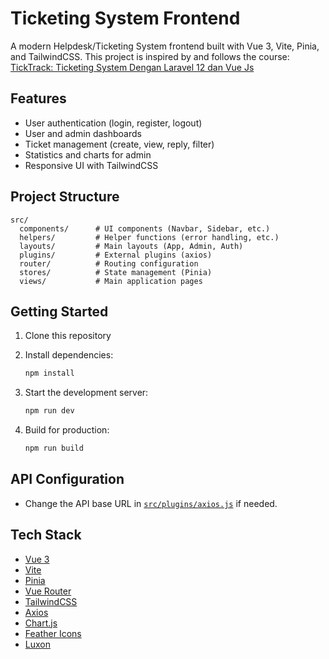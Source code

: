 # Ticketing System Frontend

A modern Helpdesk/Ticketing System frontend built with Vue 3, Vite, Pinia, and TailwindCSS. This project is inspired by and follows the course:  
[TickTrack: Ticketing System Dengan Laravel 12 dan Vue Js](https://buildwithangga.com/kelas/ticktrack-ticketing-system-dengan-laravel-12-dan-vue-js?main_leads=browseKelas)

## Features

- User authentication (login, register, logout)
- User and admin dashboards
- Ticket management (create, view, reply, filter)
- Statistics and charts for admin
- Responsive UI with TailwindCSS

## Project Structure

```
src/
  components/      # UI components (Navbar, Sidebar, etc.)
  helpers/         # Helper functions (error handling, etc.)
  layouts/         # Main layouts (App, Admin, Auth)
  plugins/         # External plugins (axios)
  router/          # Routing configuration
  stores/          # State management (Pinia)
  views/           # Main application pages
```

## Getting Started

1. Clone this repository
2. Install dependencies:

   ```sh
   npm install
   ```

3. Start the development server:

   ```sh
   npm run dev
   ```

4. Build for production:

   ```sh
   npm run build
   ```

## API Configuration

- Change the API base URL in [`src/plugins/axios.js`](src/plugins/axios.js) if needed.

## Tech Stack

- [Vue 3](https://vuejs.org/)
- [Vite](https://vitejs.dev/)
- [Pinia](https://pinia.vuejs.org/)
- [Vue Router](https://router.vuejs.org/)
- [TailwindCSS](https://tailwindcss.com/)
- [Axios](https://axios-http.com/)
- [Chart.js](https://www.chartjs.org/)
- [Feather Icons](https://feathericons.com/)
- [Luxon](https://moment.github.io/luxon/)